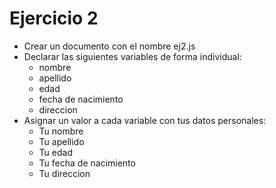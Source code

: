 # Ejercicio 2

* Crear un documento con el nombre ej2.js
* Declarar las siguientes variables de forma individual:
  * nombre
  * apellido
  * edad
  * fecha de nacimiento
  * direccion
* Asignar un valor a cada variable con tus datos personales:
  * Tu nombre
  * Tu apellido
  * Tu edad
  * Tu fecha de nacimiento
  * Tu direccion